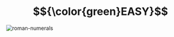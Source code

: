 # $${\color{green}EASY}$$
![roman-numerals](https://user-images.githubusercontent.com/65892342/236393810-e78789e9-5171-45b1-868f-07a14d3b49e7.svg)
